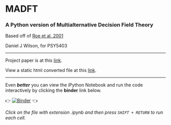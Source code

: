 # MADFT

### A Python version of Multialternative Decision Field Theory

Based off of [Roe et al. 2001](https://www.ncbi.nlm.nih.gov/pubmed/11381834)

Daniel J Wilson, for PSY5403

---

Project paper is at this [link](https://docs.google.com/document/d/1o0HggTdEodKiUXUui1RoPSVOcwloTz24Dqi2OWdUiKc/edit?usp=sharing).

View a static html converted file at this [link](https://rawgit.com/danieljwilson/MADFT/master/MADFT%20Notebook.html).

---

Even ***better*** you can view the iPython Notebook and run the code interactively by clicking the **binder** link below.

:point_right: [![Binder](https://mybinder.org/badge.svg)](https://mybinder.org/v2/gh/danieljwilson/MADFT/master) :point_left:

*Click on the file with extension .ipynb and then press `SHIFT + RETURN` to run each cell.*



